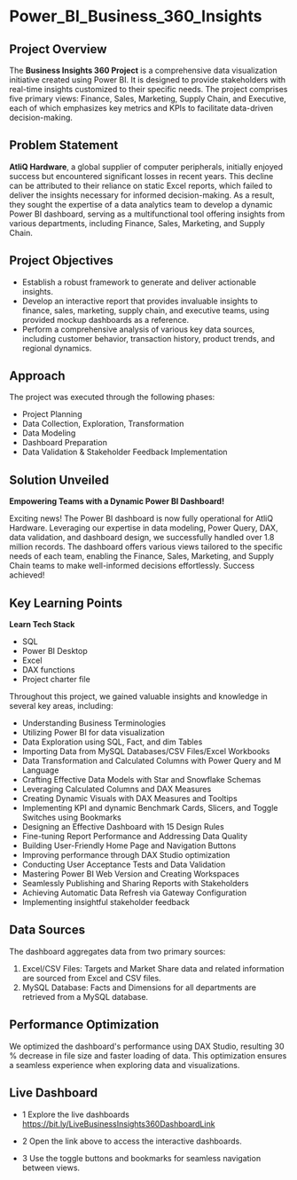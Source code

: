 # Power_BI_Business_360_Insights

## Project Overview

The **Business Insights 360 Project** is a comprehensive data visualization initiative created using Power BI. It is designed to provide stakeholders with real-time insights customized to their specific needs. The project comprises five primary views: Finance, Sales, Marketing, Supply Chain, and Executive, each of which emphasizes key metrics and KPIs to facilitate data-driven decision-making.

## Problem Statement

**AtliQ Hardware**, a global supplier of computer peripherals, initially enjoyed success but encountered significant losses in recent years. This decline can be attributed to their reliance on static Excel reports, which failed to deliver the insights necessary for informed decision-making. As a result, they sought the expertise of a data analytics team to develop a dynamic Power BI dashboard, serving as a multifunctional tool offering insights from various departments, including Finance, Sales, Marketing, and Supply Chain.

## Project Objectives

- Establish a robust framework to generate and deliver actionable insights.
- Develop an interactive report that provides invaluable insights to finance, sales, marketing, supply chain, and executive teams, using provided mockup dashboards as a reference.
- Perform a comprehensive analysis of various key data sources, including customer behavior, transaction history, product trends, and regional dynamics.

## Approach

The project was executed through the following phases:

- Project Planning
- Data Collection, Exploration, Transformation
- Data Modeling
- Dashboard Preparation
- Data Validation & Stakeholder Feedback Implementation

## Solution Unveiled

**Empowering Teams with a Dynamic Power BI Dashboard!**

Exciting news! The Power BI dashboard is now fully operational for AtliQ Hardware. Leveraging our expertise in data modeling, Power Query, DAX, data validation, and dashboard design, we successfully handled over 1.8 million records. The dashboard offers various views tailored to the specific needs of each team, enabling the Finance, Sales, Marketing, and Supply Chain teams to make well-informed decisions effortlessly. Success achieved!

## Key Learning Points

**Learn Tech Stack**
- SQL
- Power BI Desktop
- Excel
- DAX functions
- Project charter file

Throughout this project, we gained valuable insights and knowledge in several key areas, including:

- Understanding Business Terminologies
- Utilizing Power BI for data visualization
- Data Exploration using SQL, Fact, and dim Tables
- Importing Data from MySQL Databases/CSV Files/Excel Workbooks
- Data Transformation and Calculated Columns with Power Query and M Language
- Crafting Effective Data Models with Star and Snowflake Schemas
- Leveraging Calculated Columns and DAX Measures
- Creating Dynamic Visuals with DAX Measures and Tooltips
- Implementing KPI and dynamic Benchmark Cards, Slicers, and Toggle Switches using Bookmarks
- Designing an Effective Dashboard with 15 Design Rules
- Fine-tuning Report Performance and Addressing Data Quality
- Building User-Friendly Home Page and Navigation Buttons
- Improving performance through DAX Studio optimization
- Conducting User Acceptance Tests and Data Validation
- Mastering Power BI Web Version and Creating Workspaces
- Seamlessly Publishing and Sharing Reports with Stakeholders
- Achieving Automatic Data Refresh via Gateway Configuration
- Implementing insightful stakeholder feedback

## Data Sources

The dashboard aggregates data from two primary sources:

1. Excel/CSV Files: Targets and Market Share data and related information are sourced from Excel and CSV files.
2. MySQL Database: Facts and Dimensions for all departments are retrieved from a MySQL database.

## Performance Optimization

We optimized the dashboard's performance using DAX Studio, resulting 30 % decrease in file size and faster loading of data. This optimization ensures a seamless experience when exploring data and visualizations.

## Live Dashboard

- 1 Explore the live dashboards https://bit.ly/LiveBusinessInsights360DashboardLink

- 2 Open the link above to access the interactive dashboards.

- 3 Use the toggle buttons and bookmarks for seamless navigation between views.


